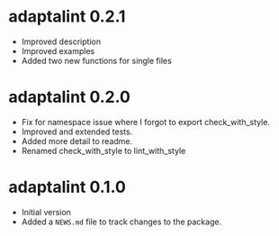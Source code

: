 # adaptalint 0.2.1

- Improved description
- Improved examples
- Added two new functions for single files

# adaptalint 0.2.0

- Fix for namespace issue where I forgot to export check_with_style.
- Improved and extended tests.
- Added more detail to readme.
- Renamed check_with_style to lint_with_style

# adaptalint 0.1.0

- Initial version
- Added a `NEWS.md` file to track changes to the package.



